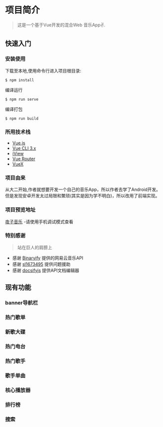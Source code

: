 # 项目简介

> 这是一个基于Vue开发的混合Web 音乐App✌️.

## 快速入门

### 安装使用

   下载至本地,使用命令行进入项目根目录:

    $ npm install


  编译运行


    $ npm run serve


  编译打包


    $ npm run build


### 所用技术栈

  - [Vue.js](https://cn.vuejs.org/v2/guide/)
  - [Vue CLI 3.x](https://cli.vuejs.org/zh/guide/)
  - [iView](https://www.iviewui.com/docs/guide/introduce)
  - [Vue Router](https://router.vuejs.org/)
  - [VueX](https://vuex.vuejs.org/)              



### 项目由来

   从大二开始,作者就想要开发一个自己的音乐App，所以作者去学了Android开发。但是发现安卓开发太过局限和繁琐(其实是因为学不明白)，所以改用了前端实现。

### 项目预览地址

  [夜子音乐](http://www.xieyezi.com/)  -请使用手机调试模式查看

### 特别感谢

>   站在巨人的肩膀上

  - 感谢 [Binaryify](https://binaryify.github.io/NeteaseCloudMusicApi/#/?id=neteasecloudmusicapi) 提供的网易云音乐API
  - 感谢 [sl1673495](https://github.com/sl1673495) 提供问题援助
  - 感谢 [docsifyjs](https://docsify.js.org/#/) 提供API文档编辑器                  


## 现有功能


### banner导航栏


### 热门歌单




### 新歌大碟



### 热门电台



### 热门歌手




### 歌手单曲




### 核心播放器




### 排行榜



### 搜索
